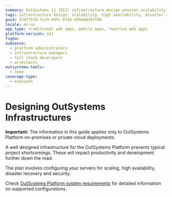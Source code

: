 ```yaml
---
summary: OutSystems 11 (O11) infrastructure design ensures scalability, availability, and security for on-premises deployments.
tags: infrastructure design, scalability, high availability, disaster recovery, security
guid: 27df757d-7cc9-4dfc-bf3b-d59a0420ffd0
locale: en-us
app_type: traditional web apps, mobile apps, reactive web apps
platform-version: o11
figma:
audience:
  - platform administrators
  - infrastructure managers
  - full stack developers
  - architects
outsystems-tools:
  - none
coverage-type:
  - evaluate
---
```


# Designing OutSystems Infrastructures

<div class="info" markdown="1">

**Important:** The information in this guide applies only to OutSystems Platform on-premises or private cloud deployments.

</div>

A well designed infrastructure for the OutSystems Platform prevents typical project shortcomings. These will impact productivity and development further down the road.

The plan involves configuring your servers for scaling, high availability, disaster recovery and security.

Check [OutSystems Platform system requirements](https://success.outsystems.com/Documentation/11/Setting_Up_OutSystems/OutSystems_system_requirements) for detailed information on supported configurations.
